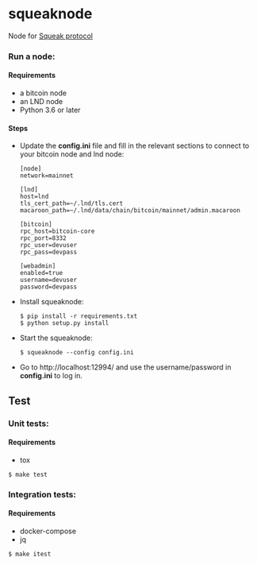 # squeaknode

Node for [Squeak protocol](https://github.com/yzernik/squeak/blob/master/docs/PROTOCOL.md)

### Run a node:

#### Requirements
* a bitcoin node
* an LND node
* Python 3.6 or later

#### Steps
- Update the **config.ini** file and fill in the relevant sections to connect to your bitcoin node and lnd node:
	```
	[node]
	network=mainnet

	[lnd]
	host=lnd
	tls_cert_path=~/.lnd/tls.cert
	macaroon_path=~/.lnd/data/chain/bitcoin/mainnet/admin.macaroon

	[bitcoin]
	rpc_host=bitcoin-core
	rpc_port=8332
	rpc_user=devuser
	rpc_pass=devpass

	[webadmin]
	enabled=true
	username=devuser
	password=devpass
	```
- Install squeaknode:
	```
	$ pip install -r requirements.txt
	$ python setup.py install
	```

- Start the squeaknode:
 	```
	$ squeaknode --config config.ini
	```
- Go to http://localhost:12994/ and use the username/password in **config.ini** to log in.

## Test

### Unit tests:

#### Requirements
* tox

```
$ make test
```

### Integration tests:

#### Requirements
* docker-compose
* jq

```
$ make itest
```
